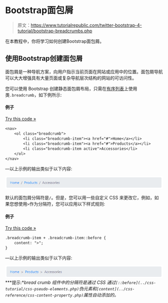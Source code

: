 # Bootstrap面包屑

> 原文：<https://www.tutorialrepublic.com/twitter-bootstrap-4-tutorial/bootstrap-breadcrumbs.php>

在本教程中，你将学习如何创建Bootstrap面包屑。

## 使用Bootstrap创建面包屑

面包屑是一种导航方案，向用户指示当前页面在网站或应用中的位置。面包屑导航可以大大增强具有大量页面或复杂导航层次结构的网站的可访问性。

您可以使用 Bootstrap 创建静态面包屑布局，只需在[有序列表](../html-tutorial/html-lists.php)上使用类`.breadcrumb`，如下例所示:

#### 例子

[Try this code »](../codelab.php?topic=bootstrap-4&file=breadcrumb "Try this code using online Editor")

```
<nav>
    <ol class="breadcrumb">
        <li class="breadcrumb-item"><a href="#">Home</a></li>
        <li class="breadcrumb-item"><a href="#">Products</a></li>
        <li class="breadcrumb-item active">Accessories</li>
    </ol>
</nav>
```

—以上示例的输出类似于以下内容:

[![Bootstrap Breadcrumb](img/f88d26c2b0909e9c759095bb0199d803.png)](../codelab.php?topic=bootstrap-4&file=breadcrumb) 

默认的面包屑分隔符是`/`。但是，您可以用一些自定义 CSS 来更改它，例如，如果您想使用`>`作为分隔符，您可以应用以下样式规则:

#### 例子

[Try this code »](../codelab.php?topic=bootstrap-4&file=changing-breadcrumb-separator "Try this code using online Editor")

```
.breadcrumb-item + .breadcrumb-item::before {
    content: ">";
}
```

—以上示例的输出类似于以下内容:

[![Bootstrap Breadcrumb with Custom Separator](img/969785980247c162e1c764d5736f80a6.png)](../codelab.php?topic=bootstrap-4&file=changing-breadcrumb-separator)  ***提示:**bread crumb 组件中的分隔符是通过 CSS 通过`[::before](../css-tutorial/css-pseudo-elements.php)`伪元素和`[content](../css-reference/css-content-property.php)`属性自动添加的。*